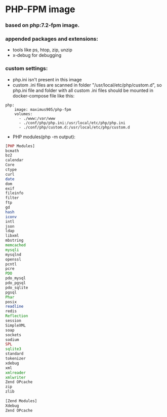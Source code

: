 # PHP-FPM image
### based on php:7.2-fpm image.
### appended packages and extensions:
* tools like ps, htop, zip, unzip
* x-debug for debugging
### custom settings:
* php.ini isn't present in this image
* custom .ini files are scanned in folder "/usr/local/etc/php/custom.d",
so php.ini file and folder with all custom .ini files should be mounted in docker-compose file like this:
```
php:
    image: maximus905/php-fpm
    volumes:
      - ./www:/var/www
      - ./conf/php/php.ini:/usr/local/etc/php/php.ini
      - ./conf/php/custom.d:/usr/local/etc/php/custom.d
```
* PHP modules(php -m output):
``` php
[PHP Modules]          
bcmath                 
bz2                    
calendar               
Core                   
ctype                  
curl                   
date                   
dom                    
exif                   
fileinfo               
filter                 
ftp                    
gd                     
hash                   
iconv                  
intl                   
json                   
ldap                   
libxml                 
mbstring               
memcached              
mysqli                 
mysqlnd                
openssl                
pcntl                  
pcre                   
PDO                    
pdo_mysql              
pdo_pgsql              
pdo_sqlite             
pgsql                  
Phar                   
posix                  
readline               
redis                  
Reflection             
session                
SimpleXML              
soap                   
sockets                
sodium                 
SPL                    
sqlite3                
standard               
tokenizer              
xdebug                 
xml                    
xmlreader              
xmlwriter              
Zend OPcache           
zip                    
zlib                   
                       
[Zend Modules]         
Xdebug                 
Zend OPcache           
```